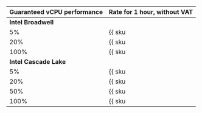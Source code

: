 Guaranteed vCPU performance | Rate for 1 hour, without VAT
--- | ---
**Intel Broadwell** |
5% | {{ sku|RUB|compute.vm.cpu.c05.preemptible|string }}
20% | {{ sku|RUB|compute.vm.cpu.c20.preemptible|string }}
100% | {{ sku|RUB|compute.vm.cpu.c100.preemptible|string }}
**Intel Cascade Lake** |
5% | {{ sku|RUB|compute.vm.cpu.c05.preemptible.v2|string }}
20% | {{ sku|RUB|compute.vm.cpu.c20.preemptible.v2|string }}
50% | {{ sku|RUB|compute.vm.cpu.c50.preemptible.v2|string }}
100% | {{ sku|RUB|compute.vm.cpu.c100.preemptible.v2|string }}